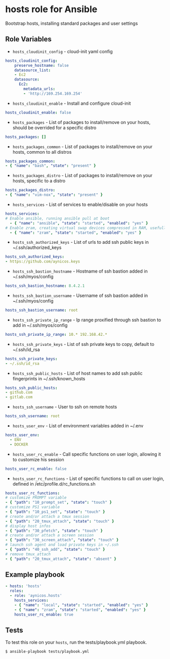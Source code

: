 # hosts role for Ansible

Bootstrap hosts, installing standard packages and user settings

## Role Variables

* `hosts_cloudinit_config` - cloud-init yaml config

``` yaml
hosts_cloudinit_config:
    preserve_hostname: false
    datasource_list:
    - Ec2
    datasource:
      Ec2:
        metadata_urls:
        - 'http://169.254.169.254'
```

* `hosts_cloudinit_enable` - Install and configure cloud-init

``` yaml
hosts_cloudinit_enable: false
```

* `hosts_packages` - List of packages to install/remove on your hosts, should be overrided for a specific distro

``` yaml
hosts_packages: []
```

* `hosts_packages_common` - List of packages to install/remove on your hosts, common to all distros

``` yaml
hosts_packages_common:
- { "name": "bash", "state": "present" }
```

* `hosts_packages_distro` - List of packages to install/remove on your hosts, specific to a distro

``` yaml
hosts_packages_distro:
- { "name": "vim-nox", "state": "present" }
```

* `hosts_services` - List of services to enable/disable on your hosts

``` yaml
hosts_services:
# Enable ansible, running ansible pull at boot
  - { "name": "ansible", "state": "started", "enabled": "yes" }
# Enable zram, creating virtual swap devices compressed in RAM, usefull on hosts without physical swap to increase performances
  - { "name": "zram", "state": "started", "enabled": "yes" }
```

* `hosts_ssh_authorized_keys` - List of urls to add ssh public keys in ~/.ssh/authorized_keys

``` yaml
hosts_ssh_authorized_keys:
- https://github.com/aynicos.keys
```

* `hosts_ssh_bastion_hostname` - Hostname of ssh bastion added in ~/.ssh/myos/config

``` yaml
hosts_ssh_bastion_hostname: 8.4.2.1
```

* `hosts_ssh_bastion_username` - Username of ssh bastion added in ~/.ssh/myos/config

``` yaml
hosts_ssh_bastion_username: root
```

* `hosts_ssh_private_ip_range` - Ip range proxified through ssh bastion to add in ~/.ssh/myos/config

``` yaml
hosts_ssh_private_ip_range: 10.* 192.168.42.*
```

* `hosts_ssh_private_keys` - List of ssh private keys to copy, default to ~/.ssh/id_rsa

``` yaml
hosts_ssh_private_keys:
- ~/.ssh/id_rsa
```

* `hosts_ssh_public_hosts` - List of host names to add ssh public fingerprints in ~/.ssh/known_hosts

``` yaml
hosts_ssh_public_hosts:
- github.com
- gitlab.com
```

* `hosts_ssh_username` - User to ssh on remote hosts

``` yaml
hosts_ssh_username: root
```

* `hosts_user_env` - List of environment variables added in ~/.env

``` yaml
hosts_user_env:
  - ENV
  - DOCKER
```

* `hosts_user_rc_enable` - Call specific functions on user login, allowing it to customize his session

``` yaml
hosts_user_rc_enable: false
```

* `hosts_user_rc_functions` - List of specific functions to call on user login, defined in /etc/profile.d/rc_functions.sh

``` yaml
hosts_user_rc_functions:
# customize PROMPT variable
- { "path": "10_prompt_set", "state": "touch" }
# customize PS1 variable
- { "path": "10_ps1_set", "state": "touch" }
# create and/or attach a tmux session
- { "path": "20_tmux_attach", "state": "touch" }
# display host infos
- { "path": "30_pfetch", "state": "touch" }
# create and/or attach a screen session
- { "path": "30_screen_attach", "state": "touch" }
# launch ssh agent and load private keys in ~/.ssh
- { "path": "40_ssh_add", "state": "touch" }
# remove tmux_attach
- { "path": "20_tmux_attach", "state": "absent" }
```

## Example playbook

``` yaml
- hosts: 'hosts'
  roles:
  - role: 'aynicos.hosts'
    hosts_services:
    - { "name": "local", "state": "started", "enabled": "yes" }
    - { "name": "zram", "state": "started", "enabled": "yes" }
    hosts_user_rc_enable: true
```

## Tests

To test this role on your `hosts`, run the tests/playbook.yml playbook.

``` bash
$ ansible-playbook tests/playbook.yml
```
